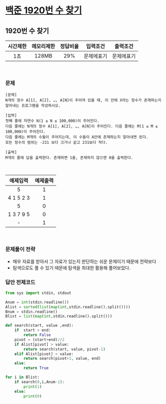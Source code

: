 
# [백준 1920번 수 찾기](https://www.acmicpc.net/problem/1920)

## 1920번 수 찾기

| 시간제한 |메모리제한|정답비율|입력조건|출력조건|
|:----:|:---:|:---:|:---:|:---:|
|  1초  |128MB|29%|문제에표기|문제에표기|

<br>

### 문제

```
[문제]
N개의 정수 A[1], A[2], …, A[N]이 주어져 있을 때, 이 안에 X라는 정수가 존재하는지 알아내는 프로그램을 작성하시오.

[입력]
첫째 줄에 자연수 N(1 ≤ N ≤ 100,000)이 주어진다.
다음 줄에는 N개의 정수 A[1], A[2], …, A[N]이 주어진다. 다음 줄에는 M(1 ≤ M ≤ 100,000)이 주어진다.
다음 줄에는 M개의 수들이 주어지는데, 이 수들이 A안에 존재하는지 알아내면 된다. 
모든 정수의 범위는 -231 보다 크거나 같고 231보다 작다.

[출력]
M개의 줄에 답을 출력한다. 존재하면 1을, 존재하지 않으면 0을 출력한다.
```


<br>

|   예제입력    | 예제출력 |
|:---------:|:----:|
|     5     |  1   |
| 4 1 5 2 3 |  1   |
|     5     |  0   |
| 1 3 7 9 5 |  0   |
|     -     |  1   |



<br>

### 문제풀이 전략


- 매우 자료를 받아서 그 자료가 있는지 판단하는 쉬운 문제이기 때문에 전략보다
- 탐색으로도 풀 수 있기 때문에 탐색을 최대한 활용해 풀어보았다.

### 답안 전체코드

```py
from sys import stdin, stdout

Anum = int(stdin.readline())
Alist = sorted(list(map(int,stdin.readline().split())))
Bnum = stdin.readline()
Blist = list(map(int,stdin.readline().split()))

def search(start, value ,end):
    if  start > end:
        return False
    pivot = (start+end)//2
    if Alist[pivot] > value:
        return search(start, value, pivot-1)
    elif Alist[pivot] < value:
        return search(pivot+1, value, end)
    else: 
        return True

for i in Blist:
    if search(0,i,Anum-1):
        print(1)
    else:
        print(0)
```
